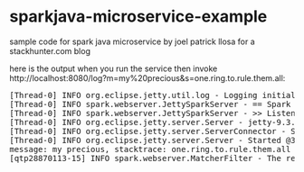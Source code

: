 # sparkjava-microservice-example
sample code for spark java microservice by joel patrick llosa for a stackhunter.com blog

here is the output when you run the service then invoke http://localhost:8080/log?m=my%20precious&s=one.ring.to.rule.them.all:

<pre>
[Thread-0] INFO org.eclipse.jetty.util.log - Logging initialized @217ms
[Thread-0] INFO spark.webserver.JettySparkServer - == Spark has ignited ...
[Thread-0] INFO spark.webserver.JettySparkServer - >> Listening on 0.0.0.0:8080
[Thread-0] INFO org.eclipse.jetty.server.Server - jetty-9.3.2.v20150730
[Thread-0] INFO org.eclipse.jetty.server.ServerConnector - Started ServerConnector@1d96ab0{HTTP/1.1,[http/1.1]}{0.0.0.0:8080}
[Thread-0] INFO org.eclipse.jetty.server.Server - Started @345ms
message: my precious, stacktrace: one.ring.to.rule.them.all
[qtp28870113-15] INFO spark.webserver.MatcherFilter - The requested route [/favicon.ico] has not been mapped in Spark
</pre>
